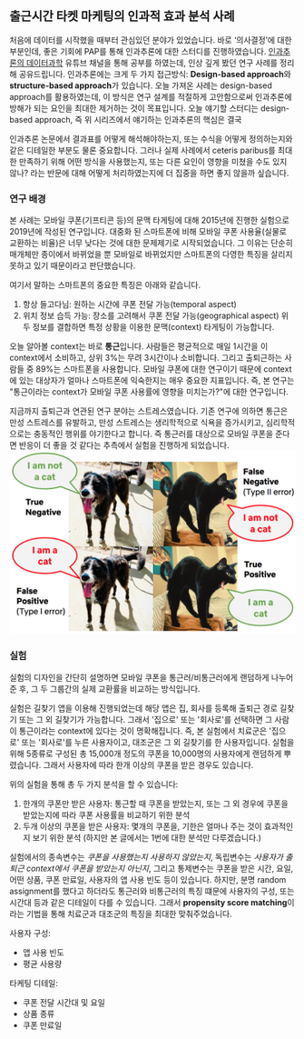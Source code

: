 ## 출근시간 타켓 마케팅의 인과적 효과 분석 사례

처음에 데이터를 시작했을 때부터 관심있던 분야가 있었습니다. 바로 ‘의사결정’에 대한 부분인데, 좋은 기회에 PAP를 통해 인과추론에 대한 스터디를 진행하였습니다. 
[인과추론의 데이터과학](https://www.youtube.com/channel/UCkEHnPq2T8Vpafk3p-Rk49A) 유튜브 채널을 통해 공부를 하였는데, 인상 깊게 봤던 연구 사례를 정리해 공유드립니다. 
인과추론에는 크게 두 가지 접근방식: **Design-based approach**와 **structure-based approach**가 있습니다. 오늘 가져온 사례는 design-based approach를 활용하였는데, 이 방식은 연구 설계를 적절하게 고안함으로써 인과추론에 방해가 되는 요인을 최대한 제거하는 것이 목표입니다. 
오늘 얘기할 스터디는 design-based approach, 즉
위 시리즈에서 얘기하는 인과추론의 핵심은 결국 

인과추론 논문에서 결과표를 어떻게 해석해야하는지, 또는 수식을 어떻게 정의하는지와 같은 디테일한 부분도 물론 중요합니다. 그러나 실제 사례에서 ceteris paribus를 최대한 만족하기 위해 어떤 방식을 사용했는지, 또는 다른 요인이 영향을 미쳤을 수도 있지 않나? 라는 반문에 대해 어떻게 처리하였는지에 더 집중을 하면 좋지 않을까 싶습니다. 

### 연구 배경
본 사례는 모바일 쿠폰(기프티콘 등)의 문맥 타게팅에 대해 2015년에 진행한 실험으로 2019년에 작성된 연구입니다. 대중화 된 스마트폰에 비해 모바일 쿠폰 사용율(실물로 교환하는 비율)은 너무 낮다는 것에 대한 문제제기로 시작되었습니다. 그 이유는 단순히 매개체만 종이에서 바뀌었을 뿐 모바일로 바뀌었지만 스마트폰의 다영한 특징을 살리지 못하고 있기 때문이라고 판단했습니다.

여기서 말하는 스마트폰의 중요한 특징은 아래와 같습니다.
1. 항상 들고다님: 원하는 시간에 쿠폰 전달 가능(temporal aspect)
2. 위치 정보 습득 가능: 장소를 고려해서 쿠폰 전달 가능(geographical aspect)
위 두 정보를 결합하면 특정 상황을 이용한 문맥(context) 타게팅이 가능합니다. 

오늘 알아볼 context는 바로 **통근**입니다. 사람들은 평균적으로 매일 1시간을 이 context에서 소비하고, 상위 3%는 무려 3시간이나 소비합니다. 그리고 출퇴근하는 사람들 중 89%는 스마트폰을 사용합니다. 모바일 쿠폰에 대한 연구이기 때문에 context에 있는 대상자가 얼마나 스마트폰에 익숙한지는 매우 중요한 지표입니다. 
즉, 본 연구는 "통근이라는 context가 모바일 쿠폰 사용률에 영향을 미치는가?"에 대한 연구입니다. 

지금까지 출퇴근과 연관된 연구 분야는 스트레스였습니다. 기존 연구에 의하면 통근은 만성 스트레스를 유발하고, 만성 스트레스는 생리학적으로 식욕을 증가시키고, 심리학적으로는 충동적인 행위를 야기한다고 합니다. 즉 통근러를 대상으로 모바일 쿠폰을 준다면 반응이 더 좋을 것 같다는 추측에서 실험을 진행하게 되었습니다.
![통근러에게 쿠폰을 뿌리면 교환률이 더 높을 것이라 예상! 세상 모든 통근러 화이팅..ㅜ](img_1.png)

### 실험
실험의 디자인을 간단히 설명하면 모바일 쿠폰을 통근러/비통근러에게 랜덤하게 나누어 준 후, 그 두 그룹간의 실제 교환률을 비교하는 방식입니다.

실험은 길찾기 앱을 이용해 진행되었는데 해당 앱은 집, 회사를 등록해 출퇴근 경로 길찾기 또는 그 외 길찾기가 가능합니다. 그래서 '집으로' 또는 '회사로'를 선택하면 그 사람이 통근이라는 context에 있다는 것이 명확해집니다. 
즉, 본 실험에서 치료군은 '집으로' 또는 '회사로'를 누른 사용자이고, 대조군은 그 외 길찾기를 한 사용자입니다. 
실험을 위해 5종류로 구성된 총 15,000개 정도의 쿠폰을 10,000명의 사용자에게 랜덤하게 뿌렸습니다. 그래서 사용자에 따라 한개 이상의 쿠폰을 받은 경우도 있습니다.

위의 실험을 통해 총 두 가지 분석을 할 수 있습니다: 
1. 한개의 쿠폰만 받은 사용자: 통근할 때 쿠폰을 받았는지, 또는 그 외 경우에 쿠폰을 받았는지에 따라 쿠폰 사용률을 비교하기 위한 분석
2. 두개 이상의 쿠폰을 받은 사용자: 몇개의 쿠폰을, 기한은 얼마나 주는 것이 효과적인지 보기 위한 분석
(하지만 본 글에서는 1번에 대한 분석만 다루겠습니다.)

실험에서의 종속변수는 *쿠폰을 사용했는지 사용하지 않았는지*, 독립변수는 *사용자가 출퇴근 context에서 쿠폰을 받았는지 아닌지*, 그리고 통제변수는 쿠폰을 받은 시간, 요일, 어떤 상품, 쿠폰 만료일, 사용자의 앱 사용 빈도 등이 있습니다.
하지만, 분명 random assignment를 했다고 하더라도 통근러와 비통근러의 특징 떄문에 사용자의 구성, 또는 시간대 등과 같은 디테일이 다를 수 있습니다. 그래서 **propensity score matching**이라는 기법을 통해 치료군과 대조군의 특징을 최대한 맞춰주었습니다.

사용자 구성: 
- 앱 사용 빈도
- 평균 사용량

타케팅 디테일:
- 쿠폰 전달 시간대 및 요일
- 상품 종류
- 쿠폰 만료일
